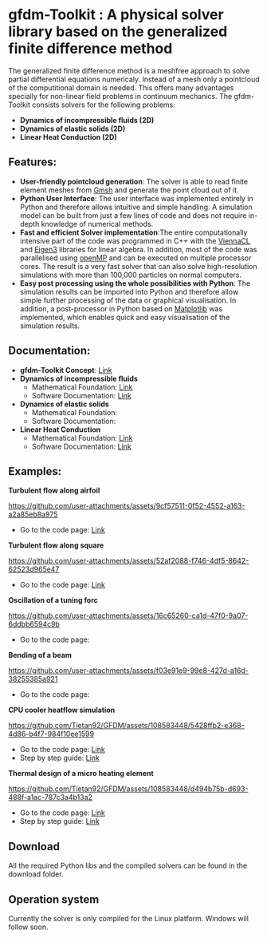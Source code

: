 # gfdm-Toolkit : A physical solver library based on the generalized finite difference method
The generalized finite difference method is a meshfree approach to solve partial differential equations numericaly. Instead of a mesh only a pointcloud of the computitional domain is needed. This offers many advantages specially for non-linear field problems in continuum mechanics. The gfdm-Toolkit consists solvers for the following problems:
- **Dynamics of incompressible fluids (2D)**
- **Dynamics of elastic solids (2D)**
- **Linear Heat Conduction (2D)**

## Features:
- **User-friendly pointcloud generation**: The solver is able to read finite element meshes from [Gmsh](https://gmsh.info/) and generate the point cloud out of it. 
- **Python User Interface**: The user interface was implemented entirely in Python and therefore allows intuitive and simple handling. A simulation model can be built from just a few lines of code and does not require in-depth knowledge of numerical methods.
- **Fast and efficient Solver implementation**:The entire computationally intensive part of the code was programmed in C++ with the [ViennaCL](https://viennacl.sourceforge.net/) and [Eigen3](https://eigen.tuxfamily.org/index.php?title=Main_Page) libraries for linear algebra. In addition, most of the code was parallelised using [openMP](https://www.openmp.org/) and can be executed on multiple processor cores. The result is a very fast solver that can also solve high-resolution simulations with more than 100,000 particles on normal computers.
- **Easy post processing using the whole possibilities with Python**: The simulation results can be imported into Python and therefore allow simple further processing of the data or graphical visualisation. In addition, a post-processor in Python based on [Matplotlib](https://matplotlib.org/) was implemented, which enables quick and easy visualisation of the simulation results.

## Documentation:
- **gfdm-Toolkit Concept**: [Link](https://github.com/Tietan92/GFDM/blob/main/documentation/solver_concept.md)
- **Dynamics of incompressible fluids**
    - Mathematical Foundation: [Link](https://raw.githack.com/Tietan92/GFDM/main/documentation/incrompressible_flow/Mathematical%20Foundation.html)
    - Software Documentation: [Link](https://github.com/Tietan92/GFDM/blob/main/documentation/incrompressible_flow/software_docu.md)
- **Dynamics of elastic solids**
    - Mathematical Foundation:
    - Software Documentation:  
- **Linear Heat Conduction**
    - Mathematical Foundation: [Link](https://rawcdn.githack.com/Tietan92/GFDM/3c39fe69ffd24cbd256ec1d5a6d3c92fc7151adf/documentation/gfdm/1.%20Mathematical%20Foundation.html)
    - Software Documentation: [Link](https://rawcdn.githack.com/Tietan92/GFDM/3c39fe69ffd24cbd256ec1d5a6d3c92fc7151adf/documentation/gfdm/3.Python%20Software%20Architecture.html) 

## Examples:

**Turbulent flow along airfoil**

https://github.com/user-attachments/assets/9cf57511-0f52-4552-a163-a2a85eb8a975

- Go to the code page: [Link](https://github.com/Tietan92/GFDM/blob/main/examples/flow%20around%20airfoil/flow_around_airfoil.ipynb)

**Turbulent flow along square**

https://github.com/user-attachments/assets/52af2088-f746-4df5-8642-62523d965e47

- Go to the code page: [Link](https://github.com/Tietan92/GFDM/blob/main/examples/flow%20along%20square/flow%20around%20square%20big%20area.ipynb)

**Oscillation of a tuning forc**

https://github.com/user-attachments/assets/16c65260-ca1d-47f0-9a07-6ddbb6594c9b

- Go to the code page:

**Bending of a beam**

https://github.com/user-attachments/assets/f03e91e9-99e8-427d-a16d-38255385a921

- Go to the code page:


**CPU cooler heatflow simulation**

https://github.com/Tietan92/GFDM/assets/108583448/5428ffb2-e368-4d86-b4f7-984f10ee1599

- Go to the code page: [Link](https://github.com/Tietan92/GFDM/blob/main/examples/cpu%20cooler/cpu_cooler.ipynb)
- Step by step guide: [Link](https://rawcdn.githack.com/Tietan92/GFDM/3c39fe69ffd24cbd256ec1d5a6d3c92fc7151adf/documentation/gfdm/Example_%20Heat%20conduction%20in%20a%20cpu%20cooler.html)

**Thermal design of a micro heating element**

https://github.com/Tietan92/GFDM/assets/108583448/d494b75b-d693-488f-a1ac-787c3a4b13a2

- Go to the code page: [Link](https://github.com/Tietan92/GFDM/blob/main/examples/micro%20heating%20element/micro_heating_element.ipynb)
- Step by step guide: [Link](https://rawcdn.githack.com/Tietan92/GFDM/3c39fe69ffd24cbd256ec1d5a6d3c92fc7151adf/documentation/gfdm/Example_%20Heat%20conduction%20in%20a%20micro%20heater%20element.html)

## Download

All the required Python libs and the compiled solvers can be found in the download folder. 

## Operation system
Currently the solver is only compiled for the Linux platform. Windows will follow soon. 



